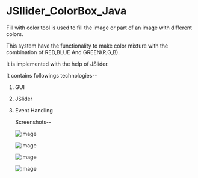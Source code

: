 # JSllider_ColorBox_Java

Fill with color tool is used to fill the image or part of an image with different colors.

This system have the functionality to make color mixture with the combination of RED,BLUE And GREEN(R,G,B).

It is implemented with the help of JSlider.

It contains followings technologies--

1. GUI
   
2. JSlider
   
3. Event Handling

   Screenshots--

   ![image](https://github.com/sparshag832/JSllider_ColorBox_Java/assets/84582301/7e82d4c2-6581-4613-9b3e-574163ac59c1)

   ![image](https://github.com/sparshag832/JSllider_ColorBox_Java/assets/84582301/f1849ea3-a1c7-4d9b-a01f-855835cf0ecd)

   ![image](https://github.com/sparshag832/JSllider_ColorBox_Java/assets/84582301/de7236d5-18c9-4229-894c-6888f0da729a)

   ![image](https://github.com/sparshag832/JSllider_ColorBox_Java/assets/84582301/5d270aa7-91f7-4faf-81e5-3257aef7c42e)

